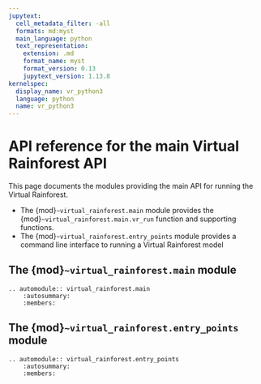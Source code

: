 ```yaml
---
jupytext:
  cell_metadata_filter: -all
  formats: md:myst
  main_language: python
  text_representation:
    extension: .md
    format_name: myst
    format_version: 0.13
    jupytext_version: 1.13.8
kernelspec:
  display_name: vr_python3
  language: python
  name: vr_python3
---
```


# API reference for the main Virtual Rainforest API

This page documents the modules providing the main API for running the Virtual
Rainforest.

* The {mod}`~virtual_rainforest.main` module provides the
  {mod}`~virtual_rainforest.main.vr_run` function and supporting functions.
* The {mod}`~virtual_rainforest.entry_points` module provides a command line interface
  to running a Virtual Rainforest model

## The {mod}`~virtual_rainforest.main` module

```{eval-rst}
.. automodule:: virtual_rainforest.main
    :autosummary:
    :members:
```

## The {mod}`~virtual_rainforest.entry_points` module

```{eval-rst}
.. automodule:: virtual_rainforest.entry_points
    :autosummary:
    :members:
```
